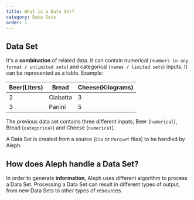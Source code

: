 ```yaml
---
title: What is a Data Set?
category: Data Sets
order: 1
---
```

## Data Set
It's a **combination** of related data. It can contain numerical (`numbers in any format / unlimited sets`) and categorical (`names / limited sets`) inputs. It can be represented as a table. Example:

| Beer(Liters) | Bread | Cheese(Kilograms) |
| ------------ | ----- | ----------------- |
| 2 | Ciabatta | 3 |
| 3 | Panini | 5 |

The previous data set contains three different inputs; Beer (`numerical`), Bread (`categorical`) and Cheese (`numerical`).

A Data Set is created from a source (`CSV` or `Parquet` files) to be handled by Aleph.

## How does Aleph handle a Data Set?
  
In order to generate **information**, Aleph uses different algorithm to process a Data Set. Processing a Data Set can result in different types of output, from new Data Sets to other types of resources.